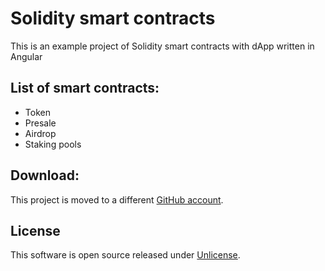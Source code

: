 # Solidity smart contracts

This is an example project of Solidity smart contracts with dApp written in Angular

## List of smart contracts:
- Token
- Presale
- Airdrop
- Staking pools

## Download:
This project is moved to a different [GitHub account](https://github.com/PigInu/PigInu).

## License
This software is open source released under [Unlicense](./LICENSE).

